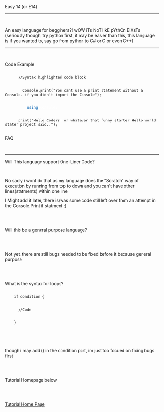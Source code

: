 <!--<style>
body {
  background-color: #202020;
  color: #ffffff;
}
h1,h2,h3,h4,h5,h6,p {
  font-family: monospace;
}
</style>-->
<head>

<link rel="stylesheet" type="text/css" href="https://mervinpais.github.io/Easy14_Programing_language/style.css">

</head>

<body class="dark_body">
  <head1> Easy 14 (or E14) </head1>
  
  <hr>
  <br>
  
  <head4>An easy language for begginers?! wOW iTs NoT lIkE pYthOn EiXsTs (seriously though, try python first, it may be easier than this, this language is if you wanted to, say go from python to C# or C or even C++)
  </head4>

  <hr>
  <br>
  
  <head2> Code Example </head2>

  <body>

  <div class="code">
    <code class="language-csharp">
      //Syntax highlighted code block
    </code>
  </div>

  <div class="code">
    <code class="language-csharp">
        Console.print("You cant use a print statement without a Console. if you didn't import the Console");
    </code>
  </div>

  <div class="code">
      <code class="language-csharp">
          <a style="color: #0662b2;">using</a><a style="color: #ffffff;"> Console;</a>
      </code>
  </div>

  <div class="code">
    <code class="language-csharp">
      print("Hello Coders! or whatever that funny starter Hello world stater project said..");
    </code>
  </div>

  <head2> FAQ </head2>
  
  <br><hr>

  <head2> Will This language support One-Liner Code? </head2>
  
  <br>
  
  <head5> No sadly i wont do that as my language does the "Scratch" way of execution by running from top to down and you can't have other lines(statments) within one line
  
  I Might add it later, there is/was some code still left over from an attempt in the Console.Print if statment ;) </head5>

  <br><br>
  
  <head2> Will this be a general purpose language? </head2>

  <br><br>
  
  <head5> Not yet, there are still bugs needed to be fixed before it because general purpose </head5>

  <br><br>
  
  <head2> What is the syntax for loops? </head2>

  <div class="code">
    <code class="language-csharp">
    if condition {
    </code>
  </div>

  <div class="code">
    <code class="language-csharp">
      //Code
    </code>
  </div>

  <div class="code">
    <code class="language-csharp">
    }
    </code>
  </div>

  <br><br>
  
  <head5> though i may add () in the condition part, im just too focued on fixing bugs first </head5>
  </body>
  <footer> 
  
  <br><br>
  
  <head1> Tutorial Homepage below </head1>

  <br><br>
  
  <a href="https://mervinpais.github.io/Easy14_Programing_language/webpages/docs.html">Tutorial Home Page</a>
  </footer>
</body>